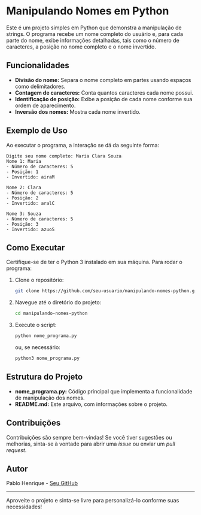 # Manipulando Nomes em Python

Este é um projeto simples em Python que demonstra a manipulação de strings. O programa recebe um nome completo do usuário e, para cada parte do nome, exibe informações detalhadas, tais como o número de caracteres, a posição no nome completo e o nome invertido.

## Funcionalidades

- **Divisão do nome:** Separa o nome completo em partes usando espaços como delimitadores.
- **Contagem de caracteres:** Conta quantos caracteres cada nome possui.
- **Identificação de posição:** Exibe a posição de cada nome conforme sua ordem de aparecimento.
- **Inversão dos nomes:** Mostra cada nome invertido.

## Exemplo de Uso

Ao executar o programa, a interação se dá da seguinte forma:

```
Digite seu nome completo: Maria Clara Souza
Nome 1: Maria
- Número de caracteres: 5
- Posição: 1
- Invertido: airaM

Nome 2: Clara
- Número de caracteres: 5
- Posição: 2
- Invertido: aralC

Nome 3: Souza
- Número de caracteres: 5
- Posição: 3
- Invertido: azuoS
```

## Como Executar

Certifique-se de ter o Python 3 instalado em sua máquina. Para rodar o programa:

1. Clone o repositório:
   ```bash
   git clone https://github.com/seu-usuario/manipulando-nomes-python.git
   ```
2. Navegue até o diretório do projeto:
   ```bash
   cd manipulando-nomes-python
   ```
3. Execute o script:
   ```bash
   python nome_programa.py
   ```
   ou, se necessário:
   ```bash
   python3 nome_programa.py
   ```

## Estrutura do Projeto

- **nome_programa.py:** Código principal que implementa a funcionalidade de manipulação dos nomes.
- **README.md:** Este arquivo, com informações sobre o projeto.

## Contribuições

Contribuições são sempre bem-vindas! Se você tiver sugestões ou melhorias, sinta-se à vontade para abrir uma _issue_ ou enviar um _pull request_.

## Autor

Pablo Henrique - [Seu GitHub](https://github.com/Pablo-Henrique-IA)

---

Aproveite o projeto e sinta-se livre para personalizá-lo conforme suas necessidades!
